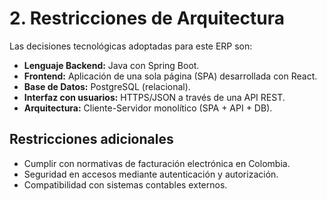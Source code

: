 # 2. Restricciones de Arquitectura

Las decisiones tecnológicas adoptadas para este ERP son:

- **Lenguaje Backend:** Java con Spring Boot.
- **Frontend:** Aplicación de una sola página (SPA) desarrollada con React.
- **Base de Datos:** PostgreSQL (relacional).
- **Interfaz con usuarios:** HTTPS/JSON a través de una API REST.
- **Arquitectura:** Cliente-Servidor monolítico (SPA + API + DB).

## Restricciones adicionales
- Cumplir con normativas de facturación electrónica en Colombia.
- Seguridad en accesos mediante autenticación y autorización.
- Compatibilidad con sistemas contables externos.
